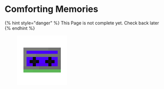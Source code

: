 # Comforting Memories

{% hint style="danger" %}
This Page is not complete yet. Check back later
{% endhint %}

<figure><img src="https://github.com/ItsMePok/PFE/blob/wikiAssets/cassette/cassette_comfortingmemories.png?raw=true" alt=""><figcaption></figcaption></figure>
